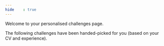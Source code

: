 ```yaml
---
hide    : true
---
```


Welcome to your personalised challenges page.

The following challenges have been handed-picked for you (based on your CV and experience).

